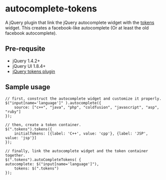 autocomplete-tokens
===================

A jQuery plugin that link the jQuery autocomplete widget with the [tokens](https://github.com/chancharles/jquery-tokens) widget. This creates a facebook-like autocomplete (Or at least the old facebook autocomplete).

Pre-requsite
------------

  * jQuery 1.4.2+
  * jQuery UI 1.8.4+
  * [jQuery tokens plugin](https://github.com/chancharles/jquery-tokens)

Sample usage
------------
    // first, construct the autocomplete widget and customize it properly.
    $("input[name='language']" ).autocomplete({ 
        source: ["c++", "java", "php", "coldfusion", "javascript", "asp", "ruby"]
    });

    // then, create a token container.
    $(".tokens").tokens({
        initialTokens: [{label: 'C++', value: 'cpp'}, {label: 'JSP', value: 'jsp'}]
    });

    // finally, link the autocomplete widget and the token container together.
    $(".tokens").autoCompleteTokens( {
	autocomplete: $("input[name='language']"),
        tokens: $(".tokens")
    });
